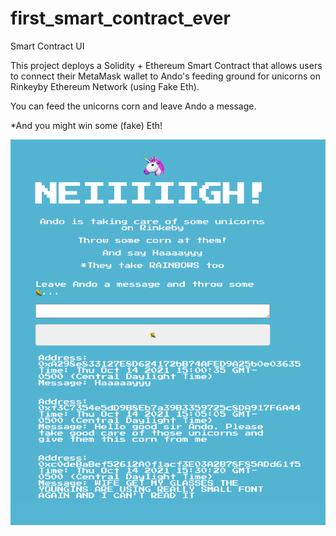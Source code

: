 # first_smart_contract_ever
Smart Contract UI

This project deploys a Solidity + Ethereum Smart Contract that allows users to connect their MetaMask wallet 
to Ando's feeding ground for unicorns on Rinkeyby Ethereum Network (using Fake Eth).

You can feed the unicorns corn and leave Ando a message. 

*And you might win some (fake) Eth!

![ando's site](ando000.png)
